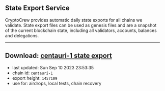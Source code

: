 ## State Export Service
CryptoCrew provides automatic daily state exports for all chains we validate. State export files can be used as genesis files and are a snapshot of the current blockchain state, including all validators, accounts, balances and delegations.

---
**Download: [centauri-1 state export](https://dl.ccvalidators.com/SERVICE/composable/centauri-1_export_1457109.json)**
---

- last updated: Sun Sep 10 2023 23:53:35
- chain id: `centauri-1`
- export height: `1457109`
- use for: airdrops, local tests, chain recovery
